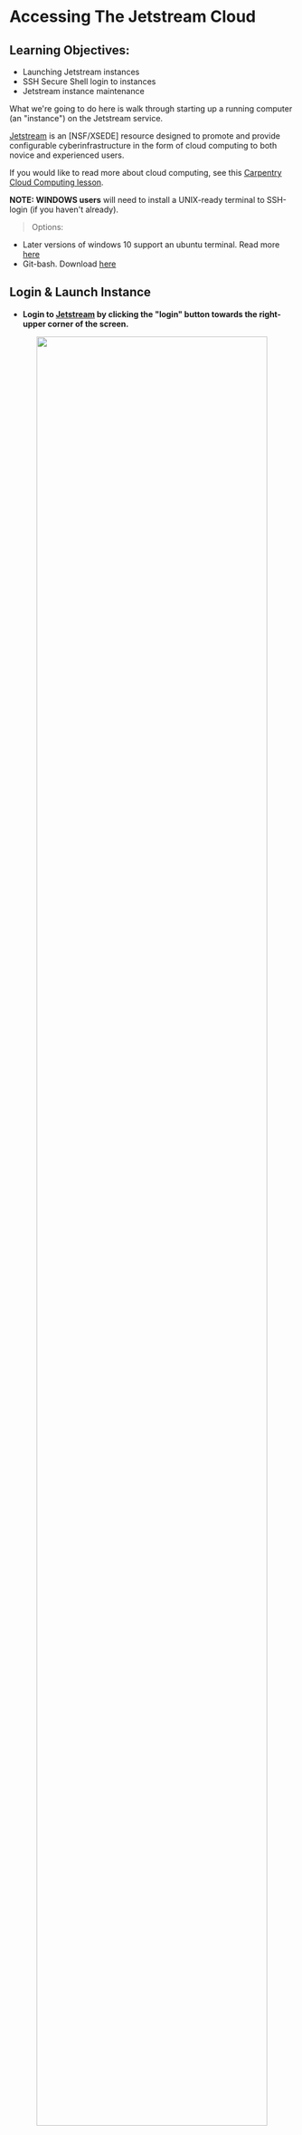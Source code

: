 Accessing The Jetstream Cloud
===

## Learning Objectives:
+ Launching Jetstream instances
+ SSH Secure Shell login to instances
+ Jetstream instance maintenance


What we're going to do here is walk through starting up a running
computer (an "instance") on the Jetstream service. 

[Jetstream](https://jetstream-cloud.org/) is an [NSF/XSEDE] resource designed to promote and provide configurable cyberinfrastructure in the form of cloud computing to both novice and experienced users.

If you would like to read more about cloud computing, see this [Carpentry Cloud Computing lesson](http://www.datacarpentry.org/cloud-genomics/01-why-cloud-computing/).

**NOTE: WINDOWS users** will need to install a UNIX-ready terminal to SSH-login (if you haven't already). 
> Options:
* Later versions of windows 10 support an ubuntu terminal. Read more [here](https://tutorials.ubuntu.com/tutorial/tutorial-ubuntu-on-windows#0)
* Git-bash. Download [here](https://gitforwindows.org/)

## Login & Launch Instance

- **Login to [Jetstream](https://use.jetstream-cloud.org/application/jetstream/../_static/search) by clicking the "login" button towards the right-upper corner of the screen.**

<center><img src="../_static/login1.png" width="90%"></center>
<br>

<center><img src="../_static/login2.png" width="90%"></center>
<br>

- **Fill in your Jetstream username and password and click "LOGIN"**

<center><img src="../_static/login3.png" width="90%"></center>
<br>

- **Select the "Projects" tab and then click the "CREATE NEW PROJECT" button**

<center><img src="../_static/login4.png" width="90%"></center>
<br>

- **Give your Project folder a name, first and last name would be best while here (Description is optional). Then click "CREATE".**

<center><img src="../_static/login5.png" width="90%"></center>
<br>

- **Click on your newly created project and then Click on "NEW" and then "Instance" from the drop-down menu to start up a new virtual machine.**

<center><img src="../_static/login6.png" width="90%"></center>
<br>

- **To select an image click on "Show All" tab and Search for "ANGUS 2019" and choose the "ANGUS 2019" image created by 'titus'.**

<center><img src="../_static/login7.png" width="90%"></center>
<br>

**NOTE:** Here "Image" refers to the template of a virtual machine containing an installed operating system, software, and configuration stored as a file on disk. Think of it like apps that come with your phone before you add new ones on your own.

You will be presented with options to choose and configure your virtual machine here:

* **Instance Name: e.x., "ANGUS 2019 base image" or you can leave it default which is the image name.**

* **Base Image Version: "1.5"**

* **Project: select your project folder**

* **Allocation Source: TG-MCB190088**

* **Provider: "Jetstream Indiana University"**

* **Instance size: We recommend "m1.medium" (CPU: 6, Mem: 16GB, Disk: 60GB) for this tutorial; though depending on your allocations, choose the most suitable one.**

<center><img src="../_static/login8.png" width="90%"></center>
<br>

- **Launch instance and wait for the build to be deployed (~ 5-10 minutes).**

> ***Note: During the build process: `scheduling-->building-->spawning-->deploying-->Networking-->N/A`. Once the virtual machine is ready, the "Activity" column will show "N/A" and the "Status" column will turn green and "Active".***

<center><img src="../_static/login9.png" width="65%"></center>
<br>

- **Navigate back to 'Projects' and click on your new instance's name to see more information related to the instance you just created! and Copy the IP address of your instance created.**

<center><img src="../_static/login10.png" width="90%"></center>
<br>

> **Great! We have now built our very own remote virtual machine with all the software pre-installed. Next we will use SSH-Secure-Login to access these remote instances from our laptop !!!.**

## SSH Secure-Login

<center><img src="../_static/ssh.png" width="90%"></center>
<br>

- macOS & LINUX users can open a Terminal window now.
- Windows 10 users with ubuntu can open a terminal 
- If your windows doesn't come with ubuntu distribution, users start a new session in git bash
	+ Start a new session; Fill in your "remote host" the IP address of your virtual machine; select "specify username" and enter your Jetstream username; Click OK.


- **Establish a secure-login to the instance by typing the following:**

```
$ ssh your_Jetstreamusername@ip_address
```

<center><img src="../_static/login11.png" width="90%"></center>
<br>

- **This should log you into Jetstream and you should see a screen like this; Enter 'yes' and then enter your Jetstream password.**

> Your cursor will not move or indicate you are typing as you enter your password. If you make a mistake, hit enter and you will be prompted again.

<center><img src="../_static/login12.png" width="90%"></center>
<br>

> **Success !!! We have established connections with our instances. Proceed to the Tutorial section.**

## Instance Maintenance

> To end your current session on an Instance and close SSH connection, type 'exit'

#### Jetstream Dashboard

<center><img src="../_static/jet_dashboard.png" width="90%"></center>
<br>

### Instance Actions

<center><img src="../_static/jet_actions.png" width="50%"></center>
<br>

| Action | Description |
| :-----: | ----- |
| Report | instance exhibiting unexpected behavior? Report here |
| Image | Request an image (a type of template for a virtual machine) of a running instance |
| Suspend | Suspending an instance frees up resources for other users and allows you to safely preserve the state of your instance without imaging. Your time allocation no longer counts against you in the suspended mode |
| Shelve | Shelving will safely preserve the state of your instance for later use. And, it frees up resources for other users . In fact, it is the best way to reduce resource usage when compared with other actions, like "suspend" and "stop".Your time allocation no longer counts against you in the shelved mode |
| Stop | Stop an instance |
| Reboot | Reboot an instance |
| Redeploy | Redeploying an instance will allow you to fix instances that show up as 'active - deploy_error' |
| Delete | following instance will be shut down and all data will be permanently lost |

## Additional Features

### You can access a shell terminal and a web-desktop via your browser !!!

<center><img src="../_static/jet_links.png" width="50%"></center>
<br>
